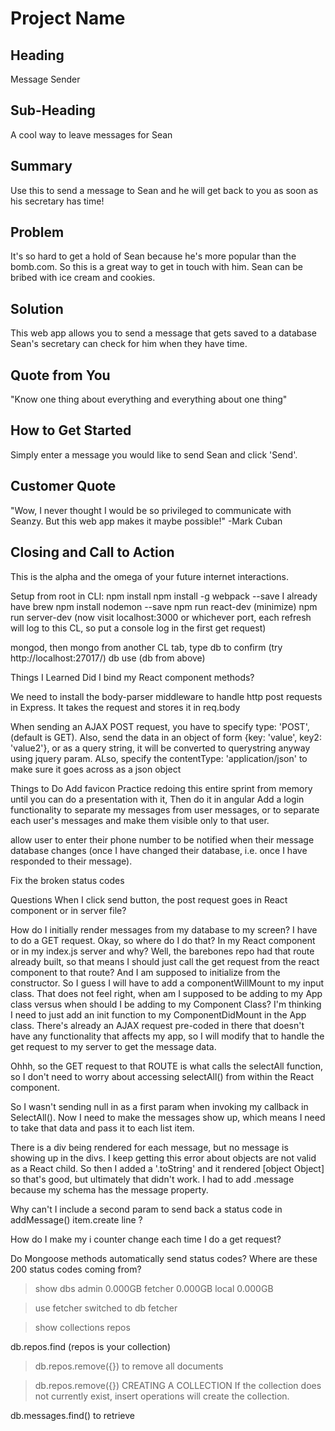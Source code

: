 # Project Name #

<!-- 
> This material was originally posted [here](http://www.quora.com/What-is-Amazons-approach-to-product-development-and-product-management). It is reproduced here for posterities sake.

There is an approach called "working backwards" that is widely used at Amazon. They work backwards from the customer, rather than starting with an idea for a product and trying to bolt customers onto it. While working backwards can be applied to any specific product decision, using this approach is especially important when developing new products or features.

For new initiatives a product manager typically starts by writing an internal press release announcing the finished product. The target audience for the press release is the new/updated product's customers, which can be retail customers or internal users of a tool or technology. Internal press releases are centered around the customer problem, how current solutions (internal or external) fail, and how the new product will blow away existing solutions.

If the benefits listed don't sound very interesting or exciting to customers, then perhaps they're not (and shouldn't be built). Instead, the product manager should keep iterating on the press release until they've come up with benefits that actually sound like benefits. Iterating on a press release is a lot less expensive than iterating on the product itself (and quicker!).

If the press release is more than a page and a half, it is probably too long. Keep it simple. 3-4 sentences for most paragraphs. Cut out the fat. Don't make it into a spec. You can accompany the press release with a FAQ that answers all of the other business or execution questions so the press release can stay focused on what the customer gets. My rule of thumb is that if the press release is hard to write, then the product is probably going to suck. Keep working at it until the outline for each paragraph flows. 

Oh, and I also like to write press-releases in what I call "Oprah-speak" for mainstream consumer products. Imagine you're sitting on Oprah's couch and have just explained the product to her, and then you listen as she explains it to her audience. That's "Oprah-speak", not "Geek-speak".

Once the project moves into development, the press release can be used as a touchstone; a guiding light. The product team can ask themselves, "Are we building what is in the press release?" If they find they're spending time building things that aren't in the press release (overbuilding), they need to ask themselves why. This keeps product development focused on achieving the customer benefits and not building extraneous stuff that takes longer to build, takes resources to maintain, and doesn't provide real customer benefit (at least not enough to warrant inclusion in the press release).
 -->
 
## Heading ##
  Message Sender

## Sub-Heading ##
  A cool way to leave messages for Sean

## Summary ##
  Use this to send a message to Sean and he will get back to you as soon as his secretary has time!

## Problem ##
  It's so hard to get a hold of Sean because he's more popular than the bomb.com. So this is a great way to get in touch with him. Sean can be bribed with ice cream and cookies. 

## Solution ##
  This web app allows you to send a message that gets saved to a database Sean's secretary can check for him when they have time. 

## Quote from You ##
  "Know one thing about everything and everything about one thing"

## How to Get Started ##
  Simply enter a message you would like to send Sean and click 'Send'. 

## Customer Quote ##
  "Wow, I never thought I would be so privileged to communicate with Seanzy. But this web app makes it maybe possible!" -Mark Cuban

## Closing and Call to Action ##
  This is the alpha and the omega of your future internet interactions. 
  
  Setup
  from root in CLI: 
  npm install
  npm install -g webpack --save
  I already have brew
  npm install nodemon --save
  npm run react-dev (minimize)
  npm run server-dev (now visit localhost:3000 or whichever port, each refresh will log to this CL, so put a console log in the first get request)
  
  mongod, then mongo from another CL tab, type db to confirm
  (try http://localhost:27017/)
  db
  use (db from above)
  
Things I Learned
Did I bind my React component methods? 

We need to install the body-parser middleware to handle http post requests in Express. It takes the request and stores it in req.body

When sending an AJAX POST request, you have to specify type: 'POST', (default is GET). Also, send the data in an object of form {key: 'value', key2: 'value2'}, or as a query string, it will be converted to querystring anyway using jquery param. ALso, specify the contentType: 'application/json' to make sure it goes across as a json object
  
  
  
Things to Do
Add favicon
Practice redoing this entire sprint from memory until you can do a presentation with it, 
Then do it in angular
Add a login functionality to separate my messages from user messages, or to separate each user's messages and make them visible only to that user. 

allow user to enter their phone number to be notified when their message database changes (once I have changed their database, i.e. once I have responded to their message). 

Fix the broken status codes

  
  
Questions
When I click send button, the post request goes in React component or in server file? 

How do I initially render messages from my database to my screen? I have to do a GET request. Okay, so where do I do that? In my React component or in my index.js server and why? Well, the barebones repo had that route already built, so that means I should just call the get request from the react component to that route? And I am supposed to initialize from the constructor. So I guess I will have to add a componentWillMount to my input class. That does not feel right, when am I supposed to be adding to my App class versus when should I be adding to my Component Class? I'm thinking I need to just add an init function to my ComponentDidMount in the App class. There's already an AJAX request pre-coded in there that doesn't have any functionality that affects my app, so I will modify that to handle the get request to my server to get the message data. 

Ohhh, so the GET request to that ROUTE is what calls the selectAll function, so I don't need to worry about accessing selectAll() from within the React component. 

So I wasn't sending null in as a first param when invoking my callback in SelectAll(). Now I need to make the messages show up, which means I need to take that data and pass it to each list item. 

There is a div being rendered for each message, but no message is showing up in the divs. I keep getting this error about objects are not valid as a React child. So then I added a '.toString' and it rendered [object Object] so that's good, but ultimately that didn't work. I had to add .message because my schema has the message property. 

Why can't I include a second param to send back a status code in addMessage() item.create line ?

How do I make my i counter change each time I do a get request?

Do Mongoose methods automatically send status codes? Where are these 200 status codes coming from? 
  
  > show dbs
admin    0.000GB
fetcher  0.000GB
local    0.000GB

> use fetcher
switched to db fetcher

> show collections
repos

db.repos.find (repos is your collection)

> db.repos.remove({}) to remove all documents

> db.repos.remove({})
CREATING A COLLECTION
If the collection does not currently exist, insert operations will create the collection.


db.messages.find() to retrieve



